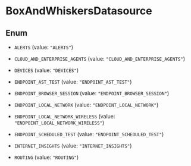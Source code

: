 

# BoxAndWhiskersDatasource

## Enum


* `ALERTS` (value: `"ALERTS"`)

* `CLOUD_AND_ENTERPRISE_AGENTS` (value: `"CLOUD_AND_ENTERPRISE_AGENTS"`)

* `DEVICES` (value: `"DEVICES"`)

* `ENDPOINT_AST_TEST` (value: `"ENDPOINT_AST_TEST"`)

* `ENDPOINT_BROWSER_SESSION` (value: `"ENDPOINT_BROWSER_SESSION"`)

* `ENDPOINT_LOCAL_NETWORK` (value: `"ENDPOINT_LOCAL_NETWORK"`)

* `ENDPOINT_LOCAL_NETWORK_WIRELESS` (value: `"ENDPOINT_LOCAL_NETWORK_WIRELESS"`)

* `ENDPOINT_SCHEDULED_TEST` (value: `"ENDPOINT_SCHEDULED_TEST"`)

* `INTERNET_INSIGHTS` (value: `"INTERNET_INSIGHTS"`)

* `ROUTING` (value: `"ROUTING"`)



